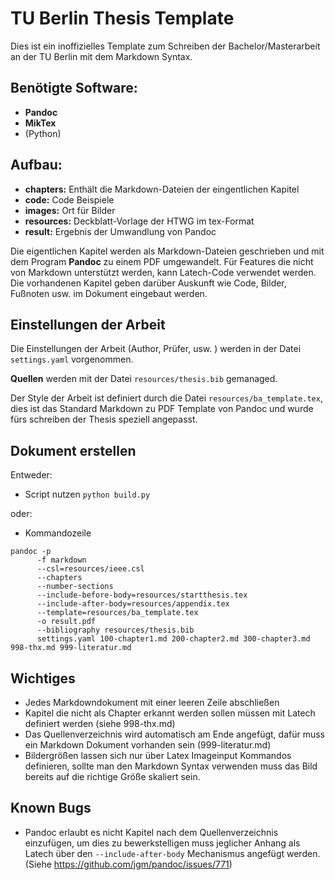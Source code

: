 # TU Berlin Thesis Template

Dies ist ein inoffizielles Template zum Schreiben der Bachelor/Masterarbeit an der TU Berlin mit dem Markdown Syntax.

## Benötigte Software:

* __Pandoc__
* __MikTex__
* (Python)

## Aufbau:

* __chapters:__  Enthält die Markdown-Dateien der eingentlichen Kapitel 
* __code:__ Code Beispiele
* __images:__ Ort für Bilder
* __resources:__ Deckblatt-Vorlage der HTWG im tex-Format
* __result:__ Ergebnis der Umwandlung von Pandoc

Die eigentlichen Kapitel werden als Markdown-Dateien geschrieben und mit dem Program __Pandoc__ zu einem PDF umgewandelt. Für Features die nicht von Markdown unterstützt werden, kann Latech-Code verwendet werden. Die vorhandenen Kapitel geben darüber Auskunft wie Code, Bilder, Fußnoten usw. im Dokument eingebaut werden.

## Einstellungen der Arbeit

Die Einstellungen der Arbeit (Author, Prüfer, usw. ) werden in der Datei ```settings.yaml``` vorgenommen.

__Quellen__ werden mit der Datei ```resources/thesis.bib``` gemanaged.

Der Style der Arbeit ist definiert durch die Datei ```resources/ba_template.tex```, dies ist das Standard Markdown zu PDF Template von Pandoc und wurde fürs schreiben der Thesis speziell angepasst.


## Dokument erstellen

Entweder:

* Script nutzen ```python build.py```

oder:

* Kommandozeile
```
pandoc -p 
      -f markdown 
      --csl=resources/ieee.csl 
      --chapters 
      --number-sections 
      --include-before-body=resources/startthesis.tex 
      --include-after-body=resources/appendix.tex 
      --template=resources/ba_template.tex 
      -o result.pdf 
      --bibliography resources/thesis.bib 
      settings.yaml 100-chapter1.md 200-chapter2.md 300-chapter3.md 998-thx.md 999-literatur.md
````


## Wichtiges

* Jedes Markdowndokument mit einer leeren Zeile abschließen
* Kapitel die nicht als Chapter erkannt werden sollen müssen mit Latech definiert werden (siehe 998-thx.md)
* Das Quellenverzeichnis wird automatisch am Ende angefügt, dafür muss ein Markdown Dokument vorhanden sein (999-literatur.md)
* Bildergrößen lassen sich nur über Latex Imageinput Kommandos definieren, sollte man den Markdown Syntax verwenden muss das Bild bereits auf die richtige Größe skaliert sein.

## Known Bugs

* Pandoc erlaubt es nicht Kapitel nach dem Quellenverzeichnis einzufügen, um dies zu bewerkstelligen muss jeglicher Anhang als Latech über den  ```--include-after-body``` Mechanismus angefügt werden. (Siehe https://github.com/jgm/pandoc/issues/771)


